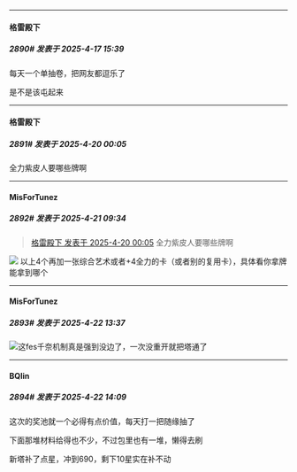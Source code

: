 ﻿
*****

####  格雷殿下  
##### 2890#       发表于 2025-4-17 15:39

每天一个单抽卷，把网友都逗乐了

是不是该屯起来


*****

####  格雷殿下  
##### 2891#       发表于 2025-4-20 00:05

全力紫皮人要哪些牌啊


*****

####  MisForTunez  
##### 2892#       发表于 2025-4-21 09:34

<blockquote><a href="httphttps://stage1st.com/2b/forum.php?mod=redirect&amp;goto=findpost&amp;pid=67739934&amp;ptid=2145840" target="_blank">格雷殿下 发表于 2025-4-20 00:05</a>
全力紫皮人要哪些牌啊</blockquote>
<img src="https://p.sda1.dev/23/e9d2c90fce704f582c2c2c8cca4020c5/CMP_20250421093152991.png" referrerpolicy="no-referrer">
以上4个再加一张综合艺术或者+4全力的卡（或者别的复用卡），具体看你拿牌能拿到哪个


*****

####  MisForTunez  
##### 2893#       发表于 2025-4-22 13:37

<img src="https://static.stage1st.com/image/smiley/face2017/021.png" referrerpolicy="no-referrer">这fes千奈机制真是强到没边了，一次没重开就把塔通了


*****

####  BQlin  
##### 2894#       发表于 2025-4-22 14:09

这次的奖池就一个必得有点价值，每天打一把随缘抽了

下面那堆材料给得也不少，不过包里也有一堆，懒得去刷

新塔补了点星，冲到690，剩下10星实在补不动

